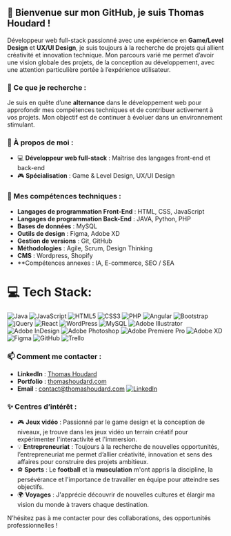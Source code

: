 ## 👋 Bienvenue sur mon GitHub, je suis Thomas Houdard !

Développeur web full-stack passionné avec une expérience en **Game/Level Design** et **UX/UI Design**, je suis toujours à la recherche de projets qui allient créativité et innovation technique. Mon parcours varié me permet d’avoir une vision globale des projets, de la conception au développement, avec une attention particulière portée à l’expérience utilisateur.

### 🎯 Ce que je recherche :
Je suis en quête d’une **alternance** dans le développement web pour approfondir mes compétences techniques et de contribuer activement à vos projets. Mon objectif est de continuer à évoluer dans un environnement stimulant.

### 🚀 À propos de moi :
- 💻 **Développeur web full-stack** : Maîtrise des langages front-end et back-end
- 🎮 **Spécialisation** : Game & Level Design, UX/UI Design

### 🔧 Mes compétences techniques :
- **Langages de programmation Front-End** : HTML, CSS, JavaScript
- **Langages de programmation Back-End** : JAVA, Python, PHP
- **Bases de données** : MySQL
- **Outils de design** : Figma, Adobe XD
- **Gestion de versions** : Git, GitHub
- **Méthodologies** : Agile, Scrum, Design Thinking
- **CMS** : Wordpress, Shopify 
- **Compétences annexes : IA, E-commerce, SEO / SEA

# 💻 Tech Stack:
![Java](https://img.shields.io/badge/java-%23ED8B00.svg?style=for-the-badge&logo=openjdk&logoColor=white) ![JavaScript](https://img.shields.io/badge/javascript-%23323330.svg?style=for-the-badge&logo=javascript&logoColor=%23F7DF1E) ![HTML5](https://img.shields.io/badge/html5-%23E34F26.svg?style=for-the-badge&logo=html5&logoColor=white) ![CSS3](https://img.shields.io/badge/css3-%231572B6.svg?style=for-the-badge&logo=css3&logoColor=white) ![PHP](https://img.shields.io/badge/php-%23777BB4.svg?style=for-the-badge&logo=php&logoColor=white) ![Angular](https://img.shields.io/badge/angular-%23DD0031.svg?style=for-the-badge&logo=angular&logoColor=white) ![Bootstrap](https://img.shields.io/badge/bootstrap-%238511FA.svg?style=for-the-badge&logo=bootstrap&logoColor=white) ![jQuery](https://img.shields.io/badge/jquery-%230769AD.svg?style=for-the-badge&logo=jquery&logoColor=white) ![React](https://img.shields.io/badge/react-%2320232a.svg?style=for-the-badge&logo=react&logoColor=%2361DAFB) ![WordPress](https://img.shields.io/badge/WordPress-%23117AC9.svg?style=for-the-badge&logo=WordPress&logoColor=white) ![MySQL](https://img.shields.io/badge/mysql-4479A1.svg?style=for-the-badge&logo=mysql&logoColor=white) ![Adobe Illustrator](https://img.shields.io/badge/adobe%20illustrator-%23FF9A00.svg?style=for-the-badge&logo=adobe%20illustrator&logoColor=white) ![Adobe InDesign](https://img.shields.io/badge/Adobe%20InDesign-49021F?style=for-the-badge&logo=adobeindesign&logoColor=FF3366) ![Adobe Photoshop](https://img.shields.io/badge/adobe%20photoshop-%2331A8FF.svg?style=for-the-badge&logo=adobe%20photoshop&logoColor=white) ![Adobe Premiere Pro](https://img.shields.io/badge/Adobe%20Premiere%20Pro-9999FF.svg?style=for-the-badge&logo=Adobe%20Premiere%20Pro&logoColor=white) ![Adobe XD](https://img.shields.io/badge/Adobe%20XD-470137?style=for-the-badge&logo=Adobe%20XD&logoColor=#FF61F6) ![Figma](https://img.shields.io/badge/figma-%23F24E1E.svg?style=for-the-badge&logo=figma&logoColor=white) ![GitHub](https://img.shields.io/badge/github-%23121011.svg?style=for-the-badge&logo=github&logoColor=white) ![Trello](https://img.shields.io/badge/Trello-%23026AA7.svg?style=for-the-badge&logo=Trello&logoColor=white)

### 📫 Comment me contacter :
- **LinkedIn** : [Thomas Houdard](https://www.linkedin.com/in/thomashoudard)
- **Portfolio** : [thomashoudard.com](https://thomashoudard.com)
- **Email** : [contact@thomashoudard.com](mailto:contact@thomashoudard.com)
[![LinkedIn](https://img.shields.io/badge/LinkedIn-%230077B5.svg?logo=linkedin&logoColor=white)](https://linkedin.com/in/https://www.linkedin.com/in/thomashoudard/) 

### ✨ Centres d’intérêt :
- 🎮 **Jeux vidéo** : Passionné par le game design et la conception de niveaux, je trouve dans les jeux vidéo un terrain créatif pour expérimenter l'interactivité et l'immersion.
- 💡 **Entrepreneuriat** : Toujours à la recherche de nouvelles opportunités, l’entrepreneuriat me permet d’allier créativité, innovation et sens des affaires pour construire des projets ambitieux.
- ⚽ **Sports** : Le **football** et la **musculation** m'ont appris la discipline, la persévérance et l'importance de travailler en équipe pour atteindre ses objectifs.
- 🌍 **Voyages** : J'apprécie découvrir de nouvelles cultures et élargir ma vision du monde à travers chaque destination.

N’hésitez pas à me contacter pour des collaborations, des opportunités professionnelles !
<!-- Proudly created with GPRM ( https://gprm.itsvg.in ) -->

